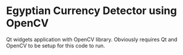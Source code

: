 # Egyptian Currency Detector using OpenCV
Qt widgets application with OpenCV library. Obviously requires Qt and OpenCV to be setup for this code to run.
